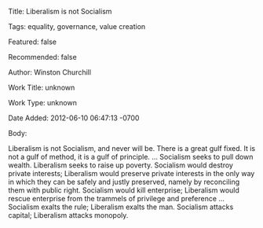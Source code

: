 Title:  Liberalism is not Socialism

Tags:   equality, governance, value creation

Featured: false

Recommended: false

Author: Winston Churchill

Work Title: unknown

Work Type: unknown

Date Added: 2012-06-10 06:47:13 -0700

Body: 

Liberalism is not Socialism, and never will be. There is a great gulf fixed. It is not a gulf of method, it is a gulf of principle. … Socialism seeks to pull down wealth. Liberalism seeks to raise up poverty. Socialism would destroy private interests; Liberalism would preserve private interests in the only way in which they can be safely and justly preserved, namely by reconciling them with public right. Socialism would kill enterprise; Liberalism would rescue enterprise from the trammels of privilege and preference … Socialism exalts the rule; Liberalism exalts the man. Socialism attacks capital; Liberalism attacks monopoly.

